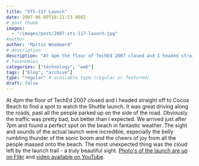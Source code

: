 ```yaml
---
title: "STS-117 Launch"
date: 2007-06-09T18:21:53.000Z
# post thumb
images:
  - "/images/post/2007-sts-117-launch.jpg"
#author
author: "Martin Woodward"
# description
description: "At 4pm the floor of TechEd 2007 closed and I headed straight off to Cocoa Beach to find a spot to watch the Shuttle launch."
# Taxonomies
categories: ["technology", "web"]
tags: ["blog", "archive"]
type: "regular" # available type (regular or featured)
draft: false
---
```

[](http://www.woodwardweb.com/WindowsLiveWriter/STS117Launch_856A/shuttle_trail%5B10%5D.jpg) At 4pm the floor of TechEd 2007 closed and I headed straight off to Cocoa Beach to find a spot to watch the Shuttle launch.  It was great driving along the roads, past all the people parked up on the side of the road. Obviously the traffic was pretty bad, but better than I expected.  We arrived just after 7pm and found a perfect spot on the beach in fantastic weather.  The sight and sounds of the actual launch were incredible, especially the belly rumbling thunder of the sonic boom and the cheers of joy from all the people massed onto the beach.  The most unexpected thing was the cloud left by the launch trail - a truly beautiful sight.  [Photo's of the launch are up on Flikr](http://www.flickr.com/gp/58045305@N00/15SA37) and [video available on YouTube](http://www.youtube.com/v/DG015R-ee_k).